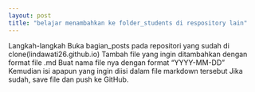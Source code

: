 ```yaml
---
layout: post
title: "belajar menambahkan ke folder_students di respository lain"
---
```


Langkah-langkah
Buka bagian_posts pada repositori yang sudah di clone(lindawati26.github.io)
Tambah file yang ingin ditambahkan dengan format file .md
Buat nama file nya dengan format “YYYY-MM-DD”
Kemudian isi apapun yang ingin diisi dalam file markdown tersebut
Jika sudah, save file dan push ke GitHub.